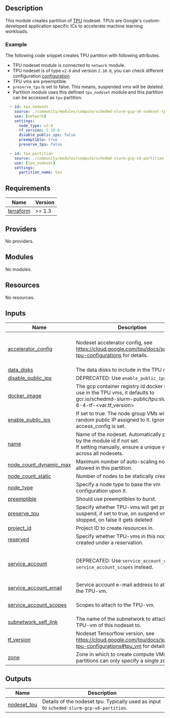 ## Description

This module creates partition of [TPU](https://cloud.google.com/tpu/docs/intro-to-tpu) nodeset.
TPUs are Google's custom-developed application specific ICs to accelerate machine
learning workloads.

### Example

The following code snippet creates TPU partition with following attributes.

- TPU nodeset module is connected to `network` module.
- TPU nodeset is of type `v2-8` and version `2.10.0`, you can check different configuration [configuration](https://cloud.google.com/tpu/docs/supported-tpu-configurations)
- TPU vms are preemptible.
- `preserve_tpu` is set to false. This means, suspended vms will be deleted.
- Partition module uses this defined `tpu_nodeset` module and this partition can
be accessed as `tpu` partition.

```yaml
  - id: tpu_nodeset
    source: ./community/modules/compute/schedmd-slurm-gcp-v6-nodeset-tpu
    use: [network]
    settings:
      node_type: v2-8
      tf_version: 2.10.0
      disable_public_ips: false
      preemptible: true
      preserve_tpu: false

  - id: tpu_partition
    source: ./community/modules/compute/schedmd-slurm-gcp-v6-partition
    use: [tpu_nodeset]
    settings:
      partition_name: tpu
```

<!-- BEGINNING OF PRE-COMMIT-TERRAFORM DOCS HOOK -->
## Requirements

| Name | Version |
|------|---------|
| <a name="requirement_terraform"></a> [terraform](#requirement\_terraform) | >= 1.3 |

## Providers

No providers.

## Modules

No modules.

## Resources

No resources.

## Inputs

| Name | Description | Type | Default | Required |
|------|-------------|------|---------|:--------:|
| <a name="input_accelerator_config"></a> [accelerator\_config](#input\_accelerator\_config) | Nodeset accelerator config, see https://cloud.google.com/tpu/docs/supported-tpu-configurations for details. | <pre>object({<br>    topology = string<br>    version  = string<br>  })</pre> | <pre>{<br>  "topology": "",<br>  "version": ""<br>}</pre> | no |
| <a name="input_data_disks"></a> [data\_disks](#input\_data\_disks) | The data disks to include in the TPU node | `list(string)` | `[]` | no |
| <a name="input_disable_public_ips"></a> [disable\_public\_ips](#input\_disable\_public\_ips) | DEPRECATED: Use `enable_public_ips` instead. | `bool` | `null` | no |
| <a name="input_docker_image"></a> [docker\_image](#input\_docker\_image) | The gcp container registry id docker image to use in the TPU vms, it defaults to gcr.io/schedmd-slurm-public/tpu:slurm-gcp-6-4-tf-<var.tf\_version> | `string` | `null` | no |
| <a name="input_enable_public_ips"></a> [enable\_public\_ips](#input\_enable\_public\_ips) | If set to true. The node group VMs will have a random public IP assigned to it. Ignored if access\_config is set. | `bool` | `false` | no |
| <a name="input_name"></a> [name](#input\_name) | Name of the nodeset. Automatically populated by the module id if not set. <br>If setting manually, ensure a unique value across all nodesets. | `string` | n/a | yes |
| <a name="input_node_count_dynamic_max"></a> [node\_count\_dynamic\_max](#input\_node\_count\_dynamic\_max) | Maximum number of auto-scaling nodes allowed in this partition. | `number` | `5` | no |
| <a name="input_node_count_static"></a> [node\_count\_static](#input\_node\_count\_static) | Number of nodes to be statically created. | `number` | `0` | no |
| <a name="input_node_type"></a> [node\_type](#input\_node\_type) | Specify a node type to base the vm configuration upon it. | `string` | n/a | yes |
| <a name="input_preemptible"></a> [preemptible](#input\_preemptible) | Should use preemptibles to burst. | `bool` | `false` | no |
| <a name="input_preserve_tpu"></a> [preserve\_tpu](#input\_preserve\_tpu) | Specify whether TPU-vms will get preserve on suspend, if set to true, on suspend vm is stopped, on false it gets deleted | `bool` | `false` | no |
| <a name="input_project_id"></a> [project\_id](#input\_project\_id) | Project ID to create resources in. | `string` | n/a | yes |
| <a name="input_reserved"></a> [reserved](#input\_reserved) | Specify whether TPU-vms in this nodeset are created under a reservation. | `bool` | `false` | no |
| <a name="input_service_account"></a> [service\_account](#input\_service\_account) | DEPRECATED: Use `service_account_email` and `service_account_scopes` instead. | <pre>object({<br>    email  = string<br>    scopes = set(string)<br>  })</pre> | `null` | no |
| <a name="input_service_account_email"></a> [service\_account\_email](#input\_service\_account\_email) | Service account e-mail address to attach to the TPU-vm. | `string` | `null` | no |
| <a name="input_service_account_scopes"></a> [service\_account\_scopes](#input\_service\_account\_scopes) | Scopes to attach to the TPU-vm. | `set(string)` | <pre>[<br>  "https://www.googleapis.com/auth/cloud-platform"<br>]</pre> | no |
| <a name="input_subnetwork_self_link"></a> [subnetwork\_self\_link](#input\_subnetwork\_self\_link) | The name of the subnetwork to attach the TPU-vm of this nodeset to. | `string` | n/a | yes |
| <a name="input_tf_version"></a> [tf\_version](#input\_tf\_version) | Nodeset Tensorflow version, see https://cloud.google.com/tpu/docs/supported-tpu-configurations#tpu_vm for details. | `string` | `"2.14.0"` | no |
| <a name="input_zone"></a> [zone](#input\_zone) | Zone in which to create compute VMs. TPU partitions can only specify a single zone. | `string` | n/a | yes |

## Outputs

| Name | Description |
|------|-------------|
| <a name="output_nodeset_tpu"></a> [nodeset\_tpu](#output\_nodeset\_tpu) | Details of the nodeset tpu. Typically used as input to `schedmd-slurm-gcp-v6-partition`. |
<!-- END OF PRE-COMMIT-TERRAFORM DOCS HOOK -->
